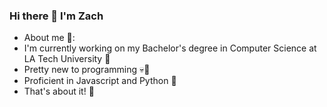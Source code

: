 ### Hi there 👋 I'm Zach

- About me 🤯:
- I'm currently working on my Bachelor's degree in Computer Science at LA Tech University 🏫
- Pretty new to programming 💀🙏
- Proficient in Javascript and Python 🐍
- That's about it! 👾

